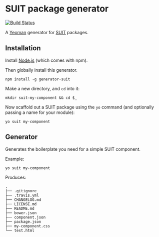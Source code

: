 # SUIT package generator

[![Build Status](https://secure.travis-ci.org/suitcss/generator-suit.png?branch=master)](http://travis-ci.org/suitcss/generator-suit)

A [Yeoman](http://yeoman.io/) generator for
[SUIT](https://github.com/suitcss/suit) packages.


## Installation

Install [Node.js](http://nodejs.org/) (which comes with npm).

Then globally install this generator.

```
npm install -g generator-suit
```

Make a new directory, and `cd` into it:

```
mkdir suit-my-component && cd $_
```

Now scaffold out a SUIT package using the `yo` command (and optionally passing
a name for your module):

```
yo suit my-component
```


## Generator

Generates the boilerplate you need for a simple SUIT component.

Example:

```
yo suit my-component
```

Produces:

```
.
├── .gitignore
├── .travis.yml
├── CHANGELOG.md
├── LICENSE.md
├── README.md
├── bower.json
├── component.json
├── package.json
├── my-component.css
└── test.html
```
